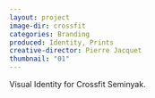 ```yaml
---
layout: project
image-dir: crossfit
categories: Branding
produced: Identity, Prints
creative-director: Pierre Jacquet
thumbnail: "01"
---
```

Visual Identity for Crossfit Seminyak.